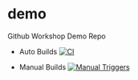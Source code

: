 # demo
Github Workshop Demo Repo

- Auto Builds [![CI](https://github.com/matrix-workshop/demo/actions/workflows/demo.yml/badge.svg?branch=main&event=push)](https://github.com/matrix-workshop/demo/actions/workflows/demo.yml)

- Manual Builds [![Manual Triggers](https://github.com/matrix-workshop/demo/actions/workflows/demo.yml/badge.svg?branch=main&event=workflow_dispatch)](https://github.com/matrix-workshop/demo/actions/workflows/demo.yml)
